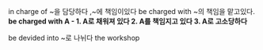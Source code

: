 in charge of ~을 담당하다 ,~에 책임이있다
be charged with ~의 책임을 맡고있다.
**be charged with A - 1. A로 채워져 있다 2. A를 책임지고 있다 3. A로 고소당하다**

be devided into ~로 나뉘다
the workshop 